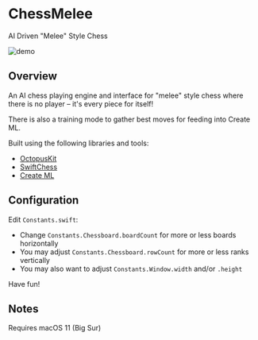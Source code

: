 # ChessMelee
AI Driven "Melee" Style Chess

![demo](https://github.com/chessboy/ChessMelee/blob/master/demo.gif)

## Overview
An AI chess playing engine and interface for "melee" style chess where there is no player – it's every piece for itself!

There is also a training mode to gather best moves for feeding into Create ML.

Built using the following libraries and tools:

- [OctopusKit](https://github.com/InvadingOctopus/octopuskit)
- [SwiftChess](https://github.com/SteveBarnegren/SwiftChess)
- [Create ML](https://developer.apple.com/documentation/createml)

## Configuration
Edit `Constants.swift`:
- Change `Constants.Chessboard.boardCount` for more or less boards horizontally
- You may adjust `Constants.Chessboard.rowCount` for more or less ranks vertically
- You may also want to adjust `Constants.Window.width` and/or `.height`

Have fun!

## Notes
Requires macOS 11 (Big Sur)
